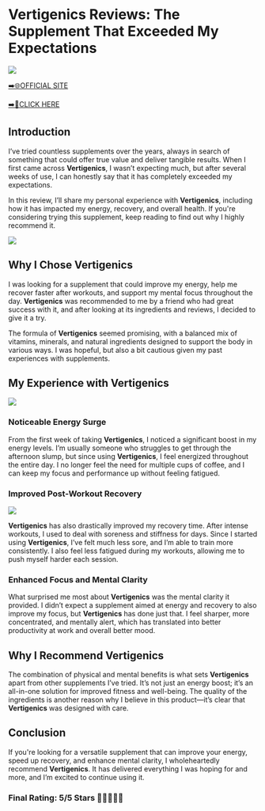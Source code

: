 # **Vertigenics Reviews**: The Supplement That Exceeded My Expectations

[![](https://static.vecteezy.com/system/resources/thumbnails/019/896/014/small/buy-now-gradient-button-with-cart-symbol-buy-now-illustration-png.png)](https://edetoop.top/lander/sugarpreland-1/vertigenics.html) 

[➡️🌐OFFICIAL SITE](https://edetoop.top/lander/sugarpreland-1/vertigenics.html) 

[➡️🔗CLICK HERE](https://edetoop.top/lander/sugarpreland-1/vertigenics.html) 


## Introduction

I’ve tried countless supplements over the years, always in search of something that could offer true value and deliver tangible results. When I first came across **Vertigenics**, I wasn’t expecting much, but after several weeks of use, I can honestly say that it has completely exceeded my expectations.

In this review, I’ll share my personal experience with **Vertigenics**, including how it has impacted my energy, recovery, and overall health. If you're considering trying this supplement, keep reading to find out why I highly recommend it.

[![](https://wallpapers.com/images/hd/red-order-now-button-udg4jcj4arvn8b0n-2.png)](https://edetoop.top/lander/sugarpreland-1/vertigenics.html)  

## Why I Chose **Vertigenics**

I was looking for a supplement that could improve my energy, help me recover faster after workouts, and support my mental focus throughout the day. **Vertigenics** was recommended to me by a friend who had great success with it, and after looking at its ingredients and reviews, I decided to give it a try.

The formula of **Vertigenics** seemed promising, with a balanced mix of vitamins, minerals, and natural ingredients designed to support the body in various ways. I was hopeful, but also a bit cautious given my past experiences with supplements.

## My Experience with **Vertigenics**

[![](https://static.vecteezy.com/system/resources/thumbnails/019/896/014/small/buy-now-gradient-button-with-cart-symbol-buy-now-illustration-png.png)](https://edetoop.top/lander/sugarpreland-1/vertigenics.html)

### Noticeable Energy Surge

From the first week of taking **Vertigenics**, I noticed a significant boost in my energy levels. I’m usually someone who struggles to get through the afternoon slump, but since using **Vertigenics**, I feel energized throughout the entire day. I no longer feel the need for multiple cups of coffee, and I can keep my focus and performance up without feeling fatigued.

### Improved Post-Workout Recovery

[![](https://wallpapers.com/images/hd/red-order-now-button-udg4jcj4arvn8b0n-2.png)](https://edetoop.top/lander/sugarpreland-1/vertigenics.html)  

**Vertigenics** has also drastically improved my recovery time. After intense workouts, I used to deal with soreness and stiffness for days. Since I started using **Vertigenics**, I’ve felt much less sore, and I’m able to train more consistently. I also feel less fatigued during my workouts, allowing me to push myself harder each session.

### Enhanced Focus and Mental Clarity

What surprised me most about **Vertigenics** was the mental clarity it provided. I didn’t expect a supplement aimed at energy and recovery to also improve my focus, but **Vertigenics** has done just that. I feel sharper, more concentrated, and mentally alert, which has translated into better productivity at work and overall better mood.

## Why I Recommend **Vertigenics**

The combination of physical and mental benefits is what sets **Vertigenics** apart from other supplements I’ve tried. It’s not just an energy boost; it’s an all-in-one solution for improved fitness and well-being. The quality of the ingredients is another reason why I believe in this product—it’s clear that **Vertigenics** was designed with care.

## Conclusion

If you're looking for a versatile supplement that can improve your energy, speed up recovery, and enhance mental clarity, I wholeheartedly recommend **Vertigenics**. It has delivered everything I was hoping for and more, and I’m excited to continue using it.

### Final Rating: 5/5 Stars 🌟🌟🌟🌟🌟
